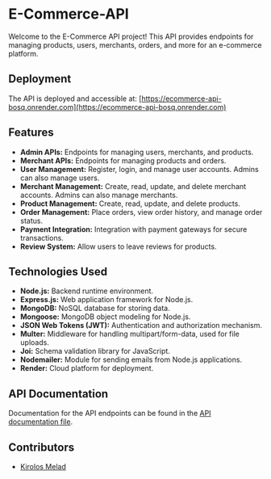 # E-Commerce-API

Welcome to the E-Commerce API project! This API provides endpoints for managing products, users, merchants, orders, and more for an e-commerce platform.

## Deployment

The API is deployed and accessible at: [https://ecommerce-api-bosq.onrender.com](https://ecommerce-api-bosq.onrender.com)

## Features

- **Admin APIs:** Endpoints for managing users, merchants, and products.
- **Merchant APIs:** Endpoints for managing products and orders.
- **User Management:** Register, login, and manage user accounts. Admins can also manage users.
- **Merchant Management:** Create, read, update, and delete merchant accounts. Admins can also manage merchants.
- **Product Management:** Create, read, update, and delete products.
- **Order Management:** Place orders, view order history, and manage order status.
- **Payment Integration:** Integration with payment gateways for secure transactions.
- **Review System:** Allow users to leave reviews for products.

## Technologies Used

- **Node.js:** Backend runtime environment.
- **Express.js:** Web application framework for Node.js.
- **MongoDB:** NoSQL database for storing data.
- **Mongoose:** MongoDB object modeling for Node.js.
- **JSON Web Tokens (JWT):** Authentication and authorization mechanism.
- **Multer:** Middleware for handling multipart/form-data, used for file uploads.
- **Joi:** Schema validation library for JavaScript.
- **Nodemailer:** Module for sending emails from Node.js applications.
- **Render:** Cloud platform for deployment.

## API Documentation

Documentation for the API endpoints can be found in the [API documentation file]().

## Contributors

- [Kirolos Melad](https://github.com/kokomelad19)
